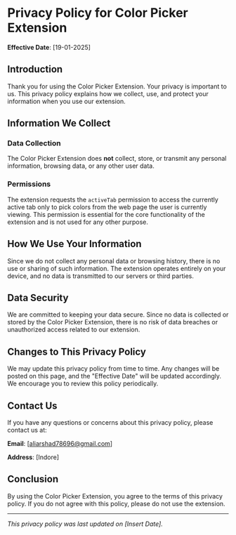 # Privacy Policy for Color Picker Extension

**Effective Date**: [19-01-2025]

## Introduction

Thank you for using the Color Picker Extension. Your privacy is important to us. This privacy policy explains how we collect, use, and protect your information when you use our extension.

## Information We Collect

### Data Collection
The Color Picker Extension does **not** collect, store, or transmit any personal information, browsing data, or any other user data.

### Permissions
The extension requests the `activeTab` permission to access the currently active tab only to pick colors from the web page the user is currently viewing. This permission is essential for the core functionality of the extension and is not used for any other purpose.

## How We Use Your Information

Since we do not collect any personal data or browsing history, there is no use or sharing of such information. The extension operates entirely on your device, and no data is transmitted to our servers or third parties.

## Data Security

We are committed to keeping your data secure. Since no data is collected or stored by the Color Picker Extension, there is no risk of data breaches or unauthorized access related to our extension.

## Changes to This Privacy Policy

We may update this privacy policy from time to time. Any changes will be posted on this page, and the "Effective Date" will be updated accordingly. We encourage you to review this policy periodically.

## Contact Us

If you have any questions or concerns about this privacy policy, please contact us at:

**Email**: [aliarshad78696@gmail.com]

**Address**: [Indore]

## Conclusion

By using the Color Picker Extension, you agree to the terms of this privacy policy. If you do not agree with this policy, please do not use the extension.

---

*This privacy policy was last updated on [Insert Date].*

